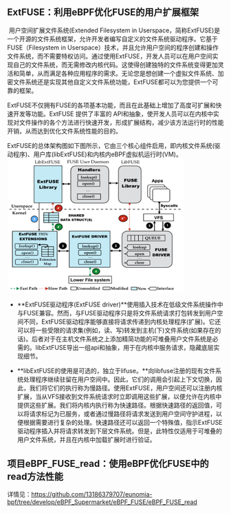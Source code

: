 ## ExtFUSE：利用eBPF优化FUSE的用户扩展框架

​		用户空间扩展文件系统(Extended Filesystem in Userspace，简称ExtFUSE)是一个开源的文件系统框架，允许开发者编写自定义的文件系统驱动程序。它基于FUSE（Filesystem in Userspace）技术，并且允许用户空间的程序创建和操作文件系统，而不需要特权访问。通过使用ExtFUSE，开发人员可以在用户空间实现自己的文件系统，而无需修改内核代码。这使得创建独特的文件系统变得更加灵活和简单，从而满足各种应用程序的需求。无论您是想创建一个虚拟文件系统、加密文件系统还是实现其他自定义文件系统功能，ExtFUSE都可以为您提供一个可靠的框架。

​		ExtFUSE不仅拥有FUSE的各项基本功能，而且在此基础上增加了高度可扩展和快速开发等功能。ExtFUSE 提供了丰富的 API和抽象，使开发人员可以在内核中实现对文件操作的各个方法进行快速开发，形成扩展结构，减少该方法运行时的性能开销，从而达到优化文件系统性能的目的。

​		ExtFUSE的总体架构图如下图所示，它由三个核心组件启用，即内核文件系统(驱动程序)、用户库(libExtFUSE)和内核内eBPF虚拟机运行时(VM)。
<img src="photo/1.png" alt="1" style="zoom: 40%;" />

- **ExtFUSE驱动程序(ExtFUSE driver)**使用插入技术在低级文件系统操作中与FUSE兼容。然而，与FUSE驱动程序只是将文件系统请求打包转发到用户空间不同，ExtFUSE驱动程序能够直接将请求传递到内核处理程序(扩展)。它还可以将一些受限的请求集(例如，读、写)转发到主机(下)文件系统(如果存在的话)。后者对于在主机文件系统之上添加精简功能的可堆叠用户文件系统是必需的。libExtFUSE导出一组api和抽象，用于在内核中服务请求，隐藏底层实现细节。

- **libExtFUSE的使用是可选的，独立于lifuse。**向libfuse注册的现有文件系统处理程序继续驻留在用户空间中。因此，它们的调用会引起上下文切换，因此，我们将它们的执行称为慢路径。使用ExtFUSE，用户空间还可以注册内核扩展，当从VFS接收到文件系统请求时立即调用这些扩展，以便允许在内核中提供这些扩展。我们将内核内执行称为快速路径。根据快速路径的返回值，可以将请求标记为已服务，或者通过慢路径将请求发送到用户空间守护进程，以便根据需要进行复杂的处理。快速路径还可以返回一个特殊值，指示ExtFUSE驱动程序插入并将请求转发到下层文件系统。但是，此特性仅适用于可堆叠的用户文件系统，并且在内核中加载扩展时进行验证。

## 项目eBPF_FUSE_read：使用eBPF优化FUSE中的read方法性能

详情见：https://github.com/13186379707/eunomia-bpf/tree/develop/eBPF_Supermarket/eBPF_FUSE/eBPF_FUSE_read